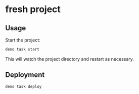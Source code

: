 # fresh project

## Usage
Start the project:


```sh
deno task start
```

This will watch the project directory and restart as necessary.

## Deployment

```sh
deno task deploy
```
